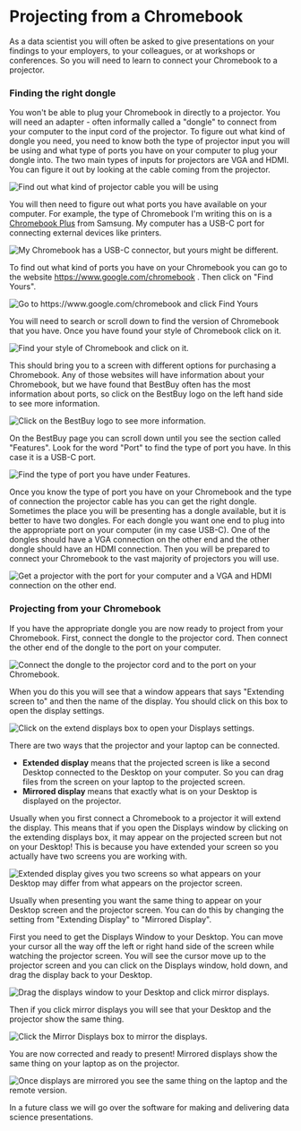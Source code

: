 


# Projecting from a Chromebook

As a data scientist you will often be asked to give presentations on your findings to your employers, to your colleagues, or at workshops or conferences. So you will need to learn to connect your Chromebook to a projector.


### Finding the right dongle

You won't be able to plug your Chromebook in directly to a projector. You will need an adapter - often informally called a "dongle" to connect from your computer to the input cord of the projector. To figure out what kind of dongle you need, you need to know both the type of projector input you will be using and what type of ports you have on your computer to plug your dongle into. The two main types of inputs for projectors are VGA and HDMI. You can figure it out by looking at the cable coming from the projector.


![Find out what kind of projector cable you will be using ](https://docs.google.com/presentation/d/1c4diFFLIkAqYE4EIbI6mZAYLc8zOPMwLEiczFMMM2nQ/export/png?id=1c4diFFLIkAqYE4EIbI6mZAYLc8zOPMwLEiczFMMM2nQ&pageid=g3b1980cd70_0_118)


You will then need to figure out what ports you have available on your computer. For example, the type of Chromebook I'm writing this on is a [Chromebook Plus](https://www.samsung.com/us/computing/chromebooks/12-14/samsung-chromebook-plus-xe521qab-k01us/) from Samsung. My computer has a USB-C port for connecting external devices like printers.


![My Chromebook has a USB-C connector, but yours might be different. ](https://docs.google.com/presentation/d/1c4diFFLIkAqYE4EIbI6mZAYLc8zOPMwLEiczFMMM2nQ/export/png?id=1c4diFFLIkAqYE4EIbI6mZAYLc8zOPMwLEiczFMMM2nQ&pageid=g3b1b32c412_0_15)


To find out what kind of ports you have on your Chromebook you can go to the website https://www.google.com/chromebook . Then click on "Find Yours".


![Go to https://www.google.com/chromebook and click Find Yours ](https://docs.google.com/presentation/d/1c4diFFLIkAqYE4EIbI6mZAYLc8zOPMwLEiczFMMM2nQ/export/png?id=1c4diFFLIkAqYE4EIbI6mZAYLc8zOPMwLEiczFMMM2nQ&pageid=g3b1b32c412_0_26)

You will need to search or scroll down to find the version of Chromebook that you have. Once you have found your style of Chromebook click on it.



![Find your style of Chromebook and click on it. ](https://docs.google.com/presentation/d/1c4diFFLIkAqYE4EIbI6mZAYLc8zOPMwLEiczFMMM2nQ/export/png?id=1c4diFFLIkAqYE4EIbI6mZAYLc8zOPMwLEiczFMMM2nQ&pageid=g3b1b32c412_0_31)


This should bring you to a screen with different options for purchasing a Chromebook. Any of those websites will have information about your Chromebook, but we have found that BestBuy often has the most information about ports, so click on the BestBuy logo on the left hand side to see more information.


![Click on the BestBuy logo to see more information. ](https://docs.google.com/presentation/d/1c4diFFLIkAqYE4EIbI6mZAYLc8zOPMwLEiczFMMM2nQ/export/png?id=1c4diFFLIkAqYE4EIbI6mZAYLc8zOPMwLEiczFMMM2nQ&pageid=g3b1b32c412_0_36)

On the BestBuy page you can scroll down until you see the section called "Features". Look for the word "Port" to find the type of port you have. In this case it is a USB-C port.


![Find the type of port you have under Features. ](https://docs.google.com/presentation/d/1c4diFFLIkAqYE4EIbI6mZAYLc8zOPMwLEiczFMMM2nQ/export/png?id=1c4diFFLIkAqYE4EIbI6mZAYLc8zOPMwLEiczFMMM2nQ&pageid=g3b1b32c412_0_41)

Once you know the type of port you have on your Chromebook and the type of connection the projector cable has you can get the right dongle. Sometimes the place you will be presenting has a dongle available, but it is better to have two dongles. For each dongle you want one end to plug into the appropriate port on your computer (in my case USB-C). One of the dongles should have a VGA connection on the other end and the other dongle should have an HDMI connection. Then you will be prepared to connect your Chromebook to the vast majority of projectors you will use.


![Get a projector with the port for your computer and a VGA and HDMI connection on the other end. ](https://docs.google.com/presentation/d/1c4diFFLIkAqYE4EIbI6mZAYLc8zOPMwLEiczFMMM2nQ/export/png?id=1c4diFFLIkAqYE4EIbI6mZAYLc8zOPMwLEiczFMMM2nQ&pageid=g3b1b32c412_0_58)





### Projecting from your Chromebook

If you have the appropriate dongle you are now ready to project from your Chromebook. First, connect the dongle to the projector cord. Then connect the other end of the dongle to the port on your computer.



![Connect the dongle to the projector cord and to the port on your Chromebook. ](https://docs.google.com/presentation/d/1c4diFFLIkAqYE4EIbI6mZAYLc8zOPMwLEiczFMMM2nQ/export/png?id=1c4diFFLIkAqYE4EIbI6mZAYLc8zOPMwLEiczFMMM2nQ&pageid=g3b1b32c412_0_64)


When you do this you will see that a window appears that says "Extending screen to" and then the name of the display. You should click on this box to open the display settings.


![Click on the extend displays box to open your Displays settings. ](https://docs.google.com/presentation/d/1c4diFFLIkAqYE4EIbI6mZAYLc8zOPMwLEiczFMMM2nQ/export/png?id=1c4diFFLIkAqYE4EIbI6mZAYLc8zOPMwLEiczFMMM2nQ&pageid=g3b1b32c412_0_97)


There are two ways that the projector and your laptop can be connected.

* __Extended display__ means that the projected screen is like a second Desktop connected to the Desktop on your computer. So you can drag files from the screen on your laptop to the projected screen.
* __Mirrored display__ means that exactly what is on your Desktop is displayed on the projector.

Usually when you first connect a Chromebook to a projector it will extend the display. This means that if you open the Displays window by clicking on the extending displays box, it may appear on the projected screen but not on your Desktop! This is because you have extended your screen so you actually have two screens you are working with.



![Extended display gives you two screens so what appears on your Desktop may differ from what appears on the projector screen. ](https://docs.google.com/presentation/d/1c4diFFLIkAqYE4EIbI6mZAYLc8zOPMwLEiczFMMM2nQ/export/png?id=1c4diFFLIkAqYE4EIbI6mZAYLc8zOPMwLEiczFMMM2nQ&pageid=g3b1b32c412_0_102)


Usually when presenting you want the same thing to appear on your Desktop screen and the projector screen. You can do this by changing the setting from "Extending Display" to "Mirrored Display".

First you need to get the Displays Window to your Desktop. You can move your cursor all the way off the left or right hand side of the screen while watching the projector screen. You will see the cursor move up to the projector screen and you can click on the Displays window, hold down, and drag the display back to your Desktop.


![Drag the displays window to your Desktop and click mirror displays. ](https://docs.google.com/presentation/d/1c4diFFLIkAqYE4EIbI6mZAYLc8zOPMwLEiczFMMM2nQ/export/png?id=1c4diFFLIkAqYE4EIbI6mZAYLc8zOPMwLEiczFMMM2nQ&pageid=g3b1b32c412_0_72)

Then if you click mirror displays you will see that your Desktop and the projector show the same thing.


![Click the Mirror Displays box to mirror the displays. ](https://docs.google.com/presentation/d/1c4diFFLIkAqYE4EIbI6mZAYLc8zOPMwLEiczFMMM2nQ/export/png?id=1c4diFFLIkAqYE4EIbI6mZAYLc8zOPMwLEiczFMMM2nQ&pageid=g3b1b32c412_0_111)


You are now corrected and ready to present! Mirrored displays show the same thing on your laptop as on the projector.


![Once displays are mirrored you see the same thing on the laptop and the remote version.  ](https://docs.google.com/presentation/d/1c4diFFLIkAqYE4EIbI6mZAYLc8zOPMwLEiczFMMM2nQ/export/png?id=1c4diFFLIkAqYE4EIbI6mZAYLc8zOPMwLEiczFMMM2nQ&pageid=g3b1b32c412_0_80)

In a future class we will go over the software for making and delivering data science presentations.
